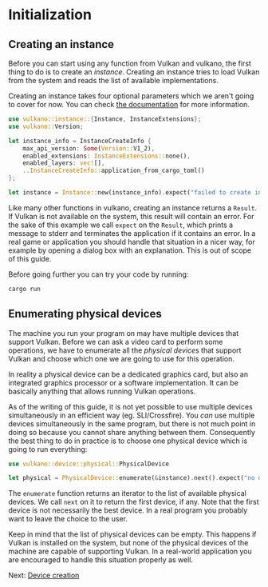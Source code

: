 # Initialization

## Creating an instance

Before you can start using any function from Vulkan and vulkano, the first thing to do is to create
an *instance*. Creating an instance tries to load Vulkan from the system and reads the list of
available implementations.

Creating an instance takes four optional parameters which we aren't going to cover for now. You can
check [the documentation](https://docs.rs/vulkano/0.28.0/vulkano/instance/struct.Instance.html)
for more information.

```rust
use vulkano::instance::{Instance, InstanceExtensions};
use vulkano::Version;

let instance_info = InstanceCreateInfo {
    max_api_version: Some(Version::V1_2),
    enabled_extensions: InstanceExtensions::none(),
    enabled_layers: vec![],
    ..InstanceCreateInfo::application_from_cargo_toml()
};

let instance = Instance::new(instance_info).expect("failed to create instance");
```

Like many other functions in vulkano, creating an instance returns a `Result`. If Vulkan is not
available on the system, this result will contain an error. For the sake of this example we call
`expect` on the `Result`, which prints a message to stderr and terminates the application if it
contains an error. In a real game or application you should handle that situation in a nicer way,
for example by opening a dialog box with an explanation. This is out of scope of this guide.

Before going further you can try your code by running:

```bash
cargo run
```

## Enumerating physical devices

The machine you run your program on may have multiple devices that support Vulkan. Before we can
ask a video card to perform some operations, we have to enumerate all the *physical device*s that
support Vulkan and choose which one we are going to use for this operation.

In reality a physical device can be a dedicated graphics card, but also an integrated graphics
processor or a software implementation. It can be basically anything that allows running Vulkan
operations.

As of the writing of this guide, it is not yet possible to use multiple devices simultaneously
in an efficient way (eg. SLI/Crossfire). You *can* use multiple devices simultaneously in the same
program, but there is not much point in doing so because you cannot share anything between them.
Consequently the best thing to do in practice is to choose one physical device which is going to run
everything:

```rust
use vulkano::device::physical::PhysicalDevice

let physical = PhysicalDevice::enumerate(&instance).next().expect("no device available");
```

The `enumerate` function returns an iterator to the list of available physical devices.
We call `next` on it to return the first device, if any. Note that the first device is not
necessarily the best device. In a real program you probably want to leave the choice to the user.

Keep in mind that the list of physical devices can be empty. This happens if Vulkan is installed
on the system, but none of the physical devices of the machine are capable of supporting Vulkan. In
a real-world application you are encouraged to handle this situation properly as well.

Next: [Device creation](/guide/device-creation)
